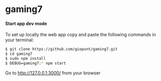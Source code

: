 # gaming7

#### Start app dev mode
To set up locally the web app copy and paste the following commands in your terminal:
```sh
$ git clone https://github.com/giopunt/gaming7.git
$ cd gaming7
$ sudo npm install
$ DEBUG=gaming7:* npm start
```
Go to http://127.0.0.1:3000/ from your browser

